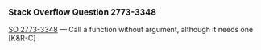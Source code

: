 ### Stack Overflow Question 2773-3348

[SO 2773-3348](http://stackoverflow.com/q/27733348) &mdash;
Call a function without argument, although it needs one [K&amp;R-C]

